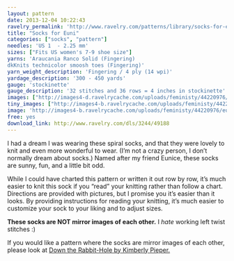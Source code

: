 ```yaml
---
layout: pattern
date: 2013-12-04 10:22:43
ravelry_permalink: 'http://www.ravelry.com/patterns/library/socks-for-euni'
title: "Socks for Euni"
categories: ["socks", "pattern"]
needles: 'US 1  - 2.25 mm'
sizes: ["Fits US women's 7-9 shoe size"]
yarns: 'Araucania Ranco Solid (Fingering)
dkKnits technicolor smoosh toes (Fingering)'
yarn_weight_description: 'Fingering / 4 ply (14 wpi)'
yardage_description: '300 - 450 yards'
gauge: 'stockinette'
gauge_description: '32 stitches and 36 rows = 4 inches in stockinette'
images: ["http://images4-d.ravelrycache.com/uploads/feministy/44220976/eunisock_medium.JPG", "http://images4.ravelrycache.com/uploads/feministy/44220983/To_Feministy_002_medium.jpg", "http://images4.ravelrycache.com/uploads/feministy/44221000/SUC54479_medium.JPG", "http://images4-b.ravelrycache.com/uploads/feministy/44221014/SUC54472_medium.JPG", "http://images4-b.ravelrycache.com/uploads/Jhocy/31075210/_MG_7702_medium.jpg"]
tiny_images: ["http://images4-b.ravelrycache.com/uploads/feministy/44220976/eunisock_square.JPG", "http://images4-b.ravelrycache.com/uploads/feministy/44220983/To_Feministy_002_square.jpg", "http://images4-b.ravelrycache.com/uploads/feministy/44221000/SUC54479_square.JPG", "http://images4-d.ravelrycache.com/uploads/feministy/44221014/SUC54472_square.JPG", "http://images4-d.ravelrycache.com/uploads/Jhocy/31075210/_MG_7702_square.jpg"]
image: 'http://images4-b.ravelrycache.com/uploads/feministy/44220976/eunisock_square.JPG'
free: yes
download_link: http://www.ravelry.com/dls/3244/49188
---
```

<p>I had a dream I was wearing these spiral socks, and that they were lovely to knit and even more wonderful to wear. (I’m not a crazy person, I don’t normally dream about socks.) Named after my friend Eunice, these socks are sunny, fun, and a little bit odd.</p>

<p>While I could have charted this pattern or written it out row by row, it’s much easier to knit this sock if you “read” your knitting rather than follow a chart. Directions are provided with pictures, but I promise you it’s easier than it looks. By providing instructions for reading your knitting, it’s much easier to customize your sock to your liking and to adjust sizes.</p>

<p><strong>These socks are NOT mirror images of each other.</strong> I <em>hate</em> working left twist stitches :)</p>

<p>If you would like a pattern where the socks are mirror images of each other, please look at <a href='http://www.ravelry.com/patterns/library/down-the-rabbit-hole-2'>Down the Rabbit-Hole by Kimberly Pieper.</a></p>